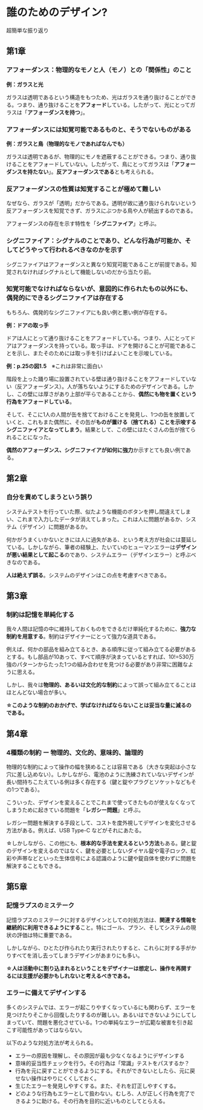 # 誰のためのデザイン?

超簡単な振り返り

## 第1章
### アフォーダンス：物理的なモノと人（モノ）との「関係性」のこと

**例：ガラスと光**

ガラスは透明であるという構造をもつため、光はガラスを通り抜けることができる。つまり、通り抜けることを**アフォード**している。したがって、光にとってガラスは「**アフォーダンスを持つ**」。

### アフォーダンスには知覚可能であるものと、そうでないものがある

**例：ガラスと鳥（物理的なモノであればなんでも）**

ガラスは透明であるが、物理的にモノを遮蔽することができる。つまり、通り抜けることをアフォードしていない。したがって、鳥にとってガラスは「**アフォーダンスを持たない**」。**反アフォーダンスである**とも考えられる。

### 反アフォーダンスの性質は知覚することが極めて難しい

なぜなら、ガラスが「透明」だからである。透明が故に通り抜けられないという反アフォーダンスを知覚できず、ガラスにぶつかる鳥や人が続出するのである。  

アフォーダンスの存在を示す特性を「**シグニファイア**」と呼ぶ。


### シグニファイア：シグナルのことであり、どんな行為が可能か、そしてどうやって行われるべきなのかを示す 

シグニファイアはアフォーダンスと異なり知覚可能であることが前提である。知覚されなければシグナルとして機能しないのだから当たり前。

### 知覚可能でなければならないが、意図的に作られたもの以外にも、偶発的にできるシグニファイアは存在する

もちろん、偶発的なシグニファイアにも良い例と悪い例が存在する。

**例：ドアの取っ手**

ドアは人にとって通り抜けることをアフォードしている。つまり、人にとってドアはアフォーダンスを持っている。取っ手は、ドアを開けることが可能であることを示し、またそのためには取っ手を引けばよいことを示唆している。

**例：p.25の図1.5**　※これは非常に面白い

階段を上った踊り場に設置されている壁は通り抜けることをアフォードしていない（反アフォーダンス）。人が落ちないようにするためのデザインである。しかし、この壁には厚さがあり上部が平らであることから、**偶然にも物を置くという行為をアフォードしている**。  

そして、そこに1人の人間が缶を捨てておけることを発見し、1つの缶を放置していくと、これもまた偶然に、その缶が**ものが置ける（捨てれる）ことを示唆するシグニファイアとなってしまう**。結果として、この壁にはたくさんの缶が捨てられることになった。  

**偶然のアフォーダンス、シグニファイアが如何に強力**か示すとても良い例である。

## 第2章
### 自分を責めてしまうという誤り  
システムテストを行っていた際、似たような機能のボタンを押し間違えてしまい、これまで入力したデータが消えてしまった。これは人に問題があるか、システム（デザイン）に問題があるか。

何かがうまくいかないときには人に過失がある、という考え方が社会には蔓延している。しかしながら、筆者の経験上、たいていのヒューマンエラーは**デザインが悪い結果として起こる**のであり、システムエラー（デザインエラー）と呼ぶべきなのである。  

**人は絶えず誤る**。システムのデザインはこの点を考慮すべきである。

## 第3章
### 制約は記憶を単純化する  
我々人間は記憶の中に維持しておくものをできるだけ単純化するために、**強力な制約を用意する**。制約はデザイナーにとって強力な道具である。

例えば、何かの部品を組み立てるとき、ある順序に従って組み立てる必要があるとする。もし部品が10あって、すべて順序が決まっているとすれば、10!=530万強のパターンからたった1つの組み合わせを見つける必要があり非常に困難なように思える。  

しかし、我々は**物理的、あるいは文化的な制約**によって誤って組み立てることはほとんどない場合が多い。

**☆このような制約のおかげで、学ばなければならないことは妥当な量に減るのである。**

## 第4章
### 4種類の制約 ー 物理的、文化的、意味的、論理的  
物理的な制約によって操作の幅を狭めることは容易である（大きな突起は小さな穴に差し込めない）。しかしながら、電池のように洗練されていないデザインが長い間持ちこたえている例は多く存在する（鍵と錠やプラグとソケットなどもその1つである）。  

こういった、デザインを変えることでこれまで使ってきたものが使えなくなってしまうために起きている問題を「**レガシー問題**」と呼ぶ。  

レガシー問題を解決する手段として、コストを度外視してデザインを変化させる方法がある。例えば、USB Type-C などがそれにあたる。

☆しかしながら、この他にも、**根本的な手法を変えるという方法**もある。鍵と錠のデザインを変えるのではなく、鍵を必要としないダイヤル錠や電子ロック、虹彩や声帯などといった生体信号による認識のように鍵や錠自体を使わずに問題を解決することもできる。

## 第5章
### 記憶ラプスのミステーク  
記憶ラプスのミステークに対するデザインとしての対処方法は、**関連する情報を継続的に利用できるようにする**こと。特にゴール、プラン、そしてシステムの現状の評価は特に重要である。

しかしながら、ひとたび作られたり実行されたりすると、これらに対する手がかりすべてを消し去ってしまうデザインがあまりにも多い。

**☆人は活動中に割り込まれるということをデザイナーは想定し、操作を再開するには支援が必要かもしれないと考えるべきである。**

### エラーに備えてデザインする  
多くのシステムでは、エラーが起こりやすくなっているにも関わらず、エラーを見つけたりそこから回復したりするのが難しい。あるいはできないようにしてしまっていて、問題を悪化させている。1つの単純なエラーが広範な被害を引き起こす可能性があってはならない。

以下のような対処方法が考えられる。  
* エラーの原因を理解し、その原因が最も少なくなるようにデザインする  
* 意味的妥当性チェックを行う。その行為は「常識」テストをパスするか？  
* 行為を元に戻すことができるようにする。それができないとしたら、元に戻せない操作はやりにくくしておく。  
* 生じたエラーを発見しやすくする。また、それを訂正しやすくする。  
* どのような行為もエラーとして扱わない。むしろ、人が正しく行為を完了できるように助ける。その行為を目的に近いものとしてとらえる。  

